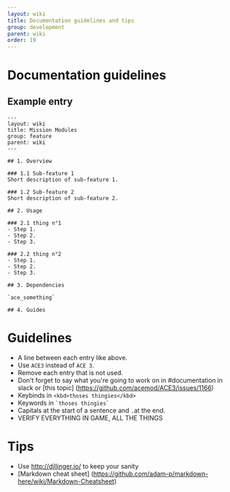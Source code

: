 ```yaml
---
layout: wiki
title: Documentation guidelines and tips
group: development
parent: wiki
order: 19
---
```


# Documentation guidelines





## Example entry
```
---
layout: wiki
title: Mission Modules
group: feature
parent: wiki
---

## 1. Overview

### 1.1 Sub-feature 1
Short description of sub-feature 1.

### 1.2 Sub-feature 2
Short description of sub-feature 2.

## 2. Usage

### 2.1 thing n°1
- Step 1.
- Step 2.
- Step 3.

### 2.2 thing n°2
- Step 1.
- Step 2.
- Step 3.

## 3. Dependencies

`ace_something`

## 4. Guides
```

# Guidelines

- A line between each entry like above.
- Use `ACE3` instead of `ACE 3`.
- Remove each entry that is not used.
- Don't forget to say what you're going to work on in #documentation in slack or [this topic] (https://github.com/acemod/ACE3/issues/1166)
- Keybinds in ``` <kbd>thoses thingies</kbd>  ```
- Keywords in ``` `thoses thingies`  ```
- Capitals at the start of a sentence and `.`at the end.
- VERIFY EVERYTHING IN GAME, ALL THE THINGS

# Tips

- Use http://dillinger.io/ to keep your sanity
- [Markdown cheat sheet] (https://github.com/adam-p/markdown-here/wiki/Markdown-Cheatsheet)

